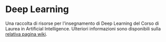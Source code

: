 # Deep Learning

Una raccolta di risorse per l'insegnamento di Deep Learning del Corso di
Laurea in Artificial Intelligence. Ulteriori informazioni sono disponibili sulla
[relativa pagina
wiki](https://csunibo.github.io/wiki/raccolte-di-risorse/index.html).
